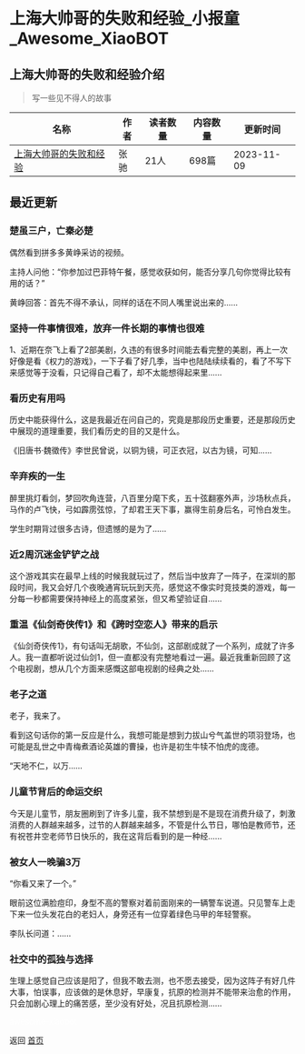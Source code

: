 # 上海大帅哥的失败和经验_小报童_Awesome_XiaoBOT

## 上海大帅哥的失败和经验介绍
> 写一些见不得人的故事  
  


|名称|作者|读者数量|内容数量|更新时间|
|---|---|---|---|---|
|[上海大帅哥的失败和经验](https://xiaobot.net/p/dashuaige?refer=0b133df9-27dc-423b-8101-639049001c13)|张驰|21人|698篇|2023-11-09|

## 最近更新
### 楚虽三户，亡秦必楚

偶然看到拼多多黄峥采访的视频。

主持人问他：“你参加过巴菲特午餐，感觉收获如何，能否分享几句你觉得比较有用的话？”

黄峥回答：首先不得不承认，同样的话在不同人嘴里说出来的......

### 坚持一件事情很难，放弃一件长期的事情也很难

1、近期在奈飞上看了2部美剧，久违的有很多时间能去看完整的美剧，再上一次好像是看《权力的游戏》，一下子看了好几季，当中也陆陆续续看的，看了不写下来感觉等于没看，只记得自己看了，却不太能想得起来里......

### 看历史有用吗

历史中能获得什么，这是我最近在问自己的，究竟是那段历史重要，还是那段历史中展现的道理重要，我们看历史的目的又是什么。

《旧唐书·魏徵传》李世民曾说，以铜为镜，可正衣冠，以古为镜，可知......

### 辛弃疾的一生

醉里挑灯看剑，梦回吹角连营，八百里分麾下炙，五十弦翻塞外声，沙场秋点兵，马作的卢飞快，弓如霹雳弦惊，了却君王天下事，赢得生前身后名，可怜白发生。

学生时期背过很多古诗，但遗憾的是为了......

### 近2周沉迷金铲铲之战

这个游戏其实在最早上线的时候我就玩过了，然后当中放弃了一阵子，在深圳的那段时间，我又会好几个夜晚通宵玩玩到天亮，感觉这不像实时竞技类的游戏，每一分每一秒都需要保持神经上的高度紧张，但又希望验证自......

### 重温《仙剑奇侠传1》和《跨时空恋人》带来的启示

《仙剑奇侠传1》，有句话叫无胡歌，不仙剑，这部剧成就了一个系列，成就了许多人。我一直都听说过仙剑1，但一直都没有完整地看过一遍。最近我重新回顾了这个电视剧，想从几个方面来感慨这部电视剧的经典之处......

### 老子之道

老子，我来了。

看到这句话你的第一反应是什么，我想可能是想到力拔山兮气盖世的项羽登场，也可能是乱世之中青梅煮酒论英雄的曹操，也许是初生牛犊不怕虎的庞德。

“天地不仁，以万......

### 儿童节背后的命运交织

今天是儿童节，朋友圈刷到了许多儿童，我不禁想到是不是现在消费升级了，刺激消费的人群越来越多，过节的人群越来越多，不管是什么节日，哪怕是教师节，还有祝苍井空老师节日快乐的，我在这背后看到的是一种经......

### 被女人一晚骗3万

“你看又来了一个。”

眼前这位满脸痘印，身型不高的警察对着前面刚来的一辆警车说道。只见警车上走下来一位头发花白的老妇人，身旁还有一位穿着绿色马甲的年轻警察。

李队长问道：......

### 社交中的孤独与选择

生理上感觉自己应该是阳了，但我不敢去测，也不愿去接受，因为这阵子有好几件大事，怕误事，应该做的是休息好，早康复，抗原的检测并不能带来治愈的作用，只会加剧心理上的痛苦感，至少没有好处，况且抗原检测......


<a href="https://github.com/Reno9527/awesome-xiaobot" style="color: white; text-decoration: none;">awesome-xiaobot</a>

返回 [首页](../README.md)
